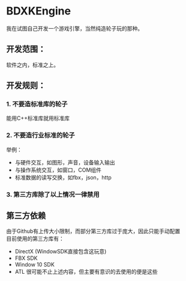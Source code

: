 # BDXKEngine
我在试图自己开发一个游戏引擎，当然纯造轮子玩的那种。
## 开发范围：
软件之内，标准之上。
## 开发规则：
### 1. 不要造标准库的轮子
能用C++标准库就用标准库
### 2. 不要造行业标准的轮子
举例：
* 与硬件交互，如图形，声音，设备输入输出
* 与操作系统交互，如窗口，COM组件
* 标准数据的读写交换，如fbx，json，http
### 3. 第三方库除了以上情况一律禁用

## 第三方依赖
由于Github有上传大小限制，而部分第三方库过于庞大，因此只能手动配置  
目前使用的第三方库有：
* DirectX (WindowSDK直接包含这玩意)
* FBX SDK
* Window 10 SDK
* ATL
很可能不止上述内容，但主要有意识的去使用的便是这些
